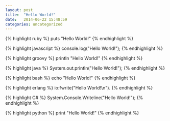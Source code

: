 ```yaml
---
layout: post
title:  "Hello World!"
date:   2014-06-22 15:48:59
categories: uncategorized
---
```


{% highlight ruby %}
  puts "Hello World!"
{% endhighlight %}

{% highlight javascript %}
  console.log("Hello World!");
{% endhighlight %}

{% highlight groovy %}
  println "Hello World!"
{% endhighlight %}

{% highlight java %}
  System.out.println("Hello World!");
{% endhighlight %}

{% highlight bash %}
  echo "Hello World!"
{% endhighlight %}

{% highlight erlang %}
  io:fwrite("Hello World!\n").
{% endhighlight %}

{% highlight C# %}
  System.Console.Writeline("Hello World!");
{% endhighlight %}

{% highlight python %}
  print "Hello World!"
{% endhighlight %}
